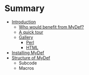 # Summary

* [Introduction](README.md)
   * [Who would benefit from MyDef?](who_would_benefit_from_mydef.md)
   * [A quick tour](a_quick_tour.md)
   * [Gallery](gallery.md)
       * [Perl](gallery_perl.md)
       * [HTML](gallery_html.md)
* [Installing MyDef](Installing.md)
* [Structure of MyDef](mydef_structure.md)
   * Subcode
   * Macros

